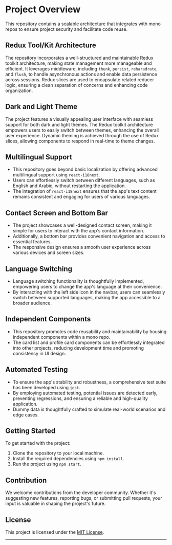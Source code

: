 # Project Overview

This repository contains a scalable architecture that integrates with mono repos to ensure project security and facilitate code reuse.

## Redux Tool/Kit Architecture

The repository incorporates a well-structured and maintainable Redux toolkit architecture, making state management more manageable and efficient. It leverages middleware, including `thunk`, `persist`, `reharadrate`, and `flush`, to handle asynchronous actions and enable data persistence across sessions. Redux slices are used to encapsulate related reducer logic, ensuring a clean separation of concerns and enhancing code organization.

## Dark and Light Theme

The project features a visually appealing user interface with seamless support for both dark and light themes. The Redux toolkit architecture empowers users to easily switch between themes, enhancing the overall user experience. Dynamic theming is achieved through the use of Redux slices, allowing components to respond in real-time to theme changes.

## Multilingual Support

- This repository goes beyond basic localization by offering advanced multilingual support using `react-i18next`.
- Users can effortlessly switch between different languages, such as English and Arabic, without restarting the application.
- The integration of `react-i18next` ensures that the app's text content remains consistent and engaging for users of various languages.

## Contact Screen and Bottom Bar

- The project showcases a well-designed contact screen, making it simple for users to interact with the app's contact information.
- Additionally, a bottom bar provides convenient navigation and access to essential features.
- The responsive design ensures a smooth user experience across various devices and screen sizes.

## Language Switching

- Language switching functionality is thoughtfully implemented, empowering users to change the app's language at their convenience.
- By interacting with the left side icon in the navbar, users can seamlessly switch between supported languages, making the app accessible to a broader audience.

## Independent Components

- This repository promotes code reusability and maintainability by housing independent components within a mono repo.
- The card list and profile card components can be effortlessly integrated into other projects, reducing development time and promoting consistency in UI design.

## Automated Testing

- To ensure the app's stability and robustness, a comprehensive test suite has been developed using `jest`.
- By employing automated testing, potential issues are detected early, preventing regressions, and ensuring a reliable and high-quality application.
- Dummy data is thoughtfully crafted to simulate real-world scenarios and edge cases.

## Getting Started

To get started with the project:

1. Clone the repository to your local machine.
2. Install the required dependencies using `npm install`.
3. Run the project using `npm start`.

## Contribution

We welcome contributions from the developer community. Whether it's suggesting new features, reporting bugs, or submitting pull requests, your input is valuable in shaping the project's future.

## License

This project is licensed under the [MIT License](LICENSE).

---
